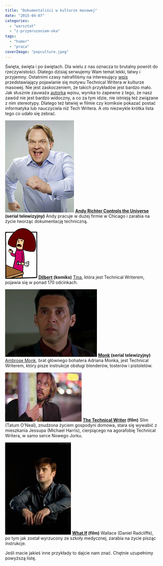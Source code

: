```yaml
---
title: "Dokumentaliści w kulturze masowej"
date: "2015-04-07"
categories:
  - "warsztat"
  - "z-przymruzeniem-oka"
tags:
  - "humor"
  - "praca"
coverImage: "popculture.jpeg"
---
```


Święta, święta i po świętach. Dla wielu z nas oznacza to brutalny powrót do rzeczywistości. Dlatego dzisiaj serwujemy Wam temat lekki, łatwy i przyjemny. Ostatnimi czasy natrafiliśmy na interesujący [wpis](http://technicalwritingworld.com/profiles/blogs/technical-writers-in-pop-culture) przedstawiający pojawianie się motywu Technical Writera w kulturze masowej. Nie jest zaskoczeniem, że takich przykładów jest bardzo mało. Jak słusznie zauważa [autorka](http://technicalwritingworld.com/profile/theleastshrew) wpisu, wynika to zapewne z tego, że nasz zawód nie jest bardzo widoczny, a co za tym idzie, nie istnieją też związane z nim stereotypy. Dlatego też łatwiej w filmie czy komiksie pokazać postać informatyka lub nauczyciela niż Tech Writera. A oto niezwykle krótka lista tego co udało się zebrać.

[![andy_richter](images/andy_richter-225x300.jpg)](http://techwriter.pl/wp-content/uploads/2015/04/andy_richter.jpg) **[Andy Richter Controls the Universe](http://www.imdb.com/title/tt0307716/?ref_=nv_sr_2) (serial telewizyjny)** Andy pracuje w dużej firmie w Chicago i zarabia na życie tworząc dokumentację techniczną.

[![tina](images/tina.gif)](http://techwriter.pl/wp-content/uploads/2015/04/tina.gif) **[Dilbert](http://dilbert.com/) (komiks)** [Tina](http://search.dilbert.com/comic/Tina), która jest Technical Writerem, pojawia się w ponad 170 odcinkach.

[![AmbroseMonk1](images/AmbroseMonk1-300x220.png)](http://techwriter.pl/wp-content/uploads/2015/04/AmbroseMonk1.png) **[Monk](http://www.imdb.com/title/tt0312172/?ref_=fn_al_tt_1) (serial telewizyjny)** [Ambrose Monk](http://www.imdb.com/character/ch0101229/bio), brat głównego bohatera Adriana Monka, jest Technical Writerem, który pisze instrukcje obsługi blenderów, tosterów i pistoletów.

[![jessup_technical_writer](images/jessup_technical_writer.jpg)](http://techwriter.pl/wp-content/uploads/2015/04/jessup_technical_writer.jpg) **[The Technical Writer](http://www.imdb.com/title/tt0328515/?ref_=fn_al_tt_1) (film)** Slim (Tatum O'Neal), znudzona życiem gospodyni domowa, stara się wywabić z mieszkania Jessupa (Michael Harris), cierpiącego na agorafobię Technical Writera, w samo serce Nowego Jorku.

[![wallace_whatif](images/wallace_whatif-215x300.jpg)](http://techwriter.pl/wp-content/uploads/2015/04/wallace_whatif.jpg) **[What If](http://www.imdb.com/title/tt1486834/?ref_=fn_al_tt_1) (film)** Wallace (Daniel Radcliffe), po tym jak został wyrzucony ze szkoły medycznej, zarabia na życie pisząc instrukcje.

Jeśli macie jakieś inne przykłady to dajcie nam znać. Chętnie uzupełnimy powyższą listę.
